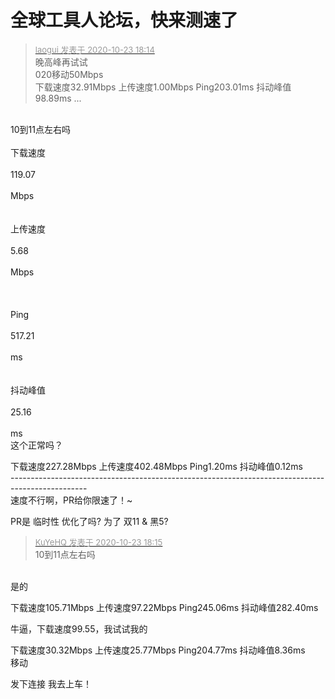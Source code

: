 # 全球工具人论坛，快来测速了


<div class="quote"><blockquote><font size="2"><a href="https://www.hostloc.com/forum.php?mod=redirect&amp;goto=findpost&amp;pid=9342373&amp;ptid=757696" target="_blank"><font color="#999999">laogui 发表于 2020-10-23 18:14</font></a></font><br />
晚高峰再试试<br />
020移动50Mbps<br />
下载速度32.91Mbps 上传速度1.00Mbps Ping203.01ms 抖动峰值98.89ms ...</blockquote></div><br />
10到11点左右吗

<br />
<br />
下载速度<br />
<br />
119.07<br />
<br />
Mbps<br />
 <br />
<br />
上传速度<br />
<br />
5.68<br />
<br />
Mbps<br />
&nbsp;&nbsp;<br />
<br />
<br />
Ping<br />
<br />
517.21<br />
<br />
ms<br />
 <br />
<br />
抖动峰值<br />
<br />
25.16<br />
<br />
ms<br />
这个正常吗？

下载速度227.28Mbps 上传速度402.48Mbps Ping1.20ms 抖动峰值0.12ms<br />
-------------------------------------------------------------------------------------------------<br />
速度不行啊，PR给你限速了！~

PR是 临时性 优化了吗? 为了 双11 &amp; 黑5?<img id="aimg_S6kGV" onclick="zoom(this, this.src, 0, 0, 0)" class="zoom" src="https://cdn.jsdelivr.net/gh/hishis/forum-master/public/images/patch.gif" onmouseover="img_onmouseoverfunc(this)" onload="thumbImg(this)" border="0" alt="" />

<div class="quote"><blockquote><font size="2"><a href="https://www.hostloc.com/forum.php?mod=redirect&amp;goto=findpost&amp;pid=9342381&amp;ptid=757696" target="_blank"><font color="#999999">KuYeHQ 发表于 2020-10-23 18:15</font></a></font><br />
10到11点左右吗</blockquote></div><br />
是的

<img id="aimg_s5PLz" onclick="zoom(this, this.src, 0, 0, 0)" class="zoom" src="https://ftp.bmp.ovh/imgs/2020/10/7a391f393a1c2db4.png" onmouseover="img_onmouseoverfunc(this)" onload="thumbImg(this)" border="0" alt="" />

下载速度105.71Mbps 上传速度97.22Mbps Ping245.06ms 抖动峰值282.40ms

牛逼，下载速度99.55，我试试我的

下载速度30.32Mbps 上传速度25.77Mbps Ping204.77ms 抖动峰值8.36ms<br />
移动

发下连接 我去上车！

